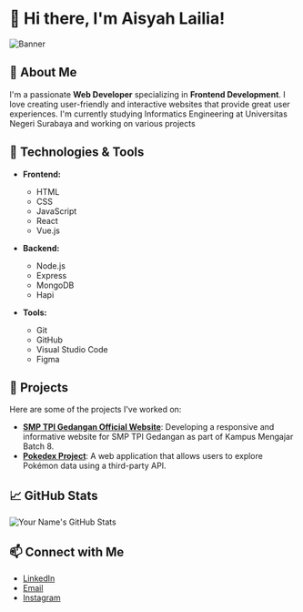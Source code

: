 # 👋 Hi there, I'm Aisyah Lailia!

![Banner](https://via.placeholder.com/1200x400?text=Welcome+to+My+GitHub+Profile)

## 🌱 About Me

I'm a passionate **Web Developer** specializing in **Frontend Development**. I love creating user-friendly and interactive websites that provide great user experiences. I'm currently studying Informatics Engineering at Universitas Negeri Surabaya and working on various projects

## 🔧 Technologies & Tools

- **Frontend:**
  - HTML
  - CSS
  - JavaScript
  - React
  - Vue.js

- **Backend:**
  - Node.js
  - Express
  - MongoDB
  - Hapi

- **Tools:**
  - Git
  - GitHub
  - Visual Studio Code
  - Figma

## 💼 Projects

Here are some of the projects I've worked on:

- **[SMP TPI Gedangan Official Website](https://github.com/aisyahbelajar/smptpigedangan.github.io)**: Developing a responsive and informative website for SMP TPI Gedangan as part of Kampus Mengajar Batch 8.
- **[Pokedex Project](https://github.com/username/pokedex)**: A web application that allows users to explore Pokémon data using a third-party API.

## 📈 GitHub Stats

![Your Name's GitHub Stats](https://github-readme-stats.vercel.app/api?aisyahbelajar=aisyahbelajar&show_icons=true&theme=radical)

## 📫 Connect with Me

- [LinkedIn](https://www.linkedin.com/in/aisyahlailia/)
- [Email](aisyahlailia80@gmail.com)
- [Instagram](https://www.instagram.com/aisyahlailia/)

